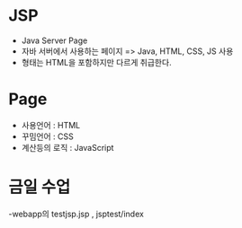 # JSP
- Java Server Page
- 자바 서버에서 사용하는 페이지 => Java, HTML, CSS, JS 사용
- 형태는 HTML을 포함하지만 다르게 취급한다.

# Page
- 사용언어 : HTML
- 꾸밈언어 : CSS
- 계산등의 로직 : JavaScript

# 금일 수업
-webapp의 testjsp.jsp , jsptest/index